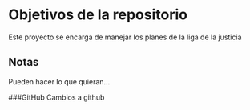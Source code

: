 # Objetivos de la repositorio

Este proyecto se encarga de manejar los planes de la liga de la justicia


## Notas
Pueden hacer lo que quieran...

###GitHub
Cambios a github
